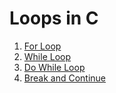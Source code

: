 # Loops in C

1. [For Loop](./for_loop/main.c)
2. [While Loop](./while_loop/main.c)
3. [Do While Loop](./do_while_loop/main.c)
4. [Break and Continue](./break_continue/main.c)
